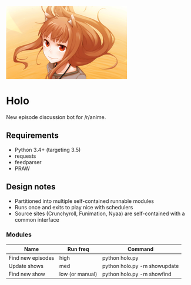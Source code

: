 ![Holo, of course.](holo.png)

# Holo
New episode discussion bot for /r/anime.

## Requirements
* Python 3.4+ (targeting 3.5)
* requests
* feedparser
* PRAW

## Design notes
* Partitioned into multiple self-contained runnable modules
* Runs once and exits to play nice with schedulers
* Source sites (Crunchyroll, Funimation, Nyaa) are self-contained with a common interface

### Modules

Name|Run freq|Command
-|-|-
Find new episodes|high|python holo.py
Update shows|med|python holo.py -m showupdate
Find new show|low (or manual)|python holo.py -m showfind
